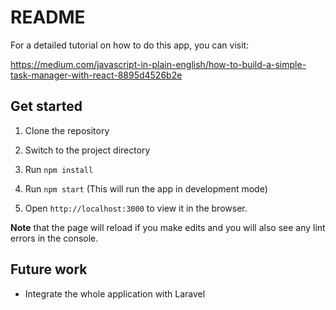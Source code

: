 # README

For a detailed tutorial on how to do this app, you can visit: 

https://medium.com/javascript-in-plain-english/how-to-build-a-simple-task-manager-with-react-8895d4526b2e

## Get started

1. Clone the repository

2. Switch to the project directory

3. Run `npm install`

4. Run `npm start` (This will run the app in development mode)

5. Open `http://localhost:3000` to view it in the browser.

**Note** that the page will reload if you make edits and you will also see any lint errors in the console.


## Future work

- Integrate the whole application with Laravel

